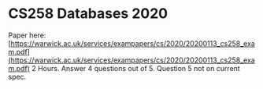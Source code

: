 # CS258 Databases 2020 
Paper here: [https://warwick.ac.uk/services/exampapers/cs/2020/20200113_cs258_exam.pdf](https://warwick.ac.uk/services/exampapers/cs/2020/20200113_cs258_exam.pdf)
2 Hours. 
Answer 4 questions out of 5.
Question 5 not on current spec.